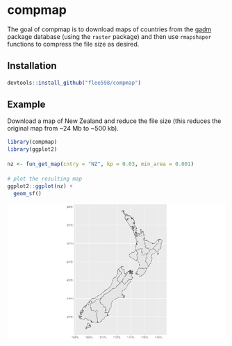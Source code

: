 
<!-- README.md is generated from README.Rmd. Please edit that file -->

# compmap

<!-- badges: start -->
<!-- badges: end -->

The goal of compmap is to download maps of countries from the
[gadm](https://gadm.org) package database (using the `raster` package)
and then use `rmapshaper` functions to compress the file size as
desired.

## Installation

``` r
devtools::install_github("flee598/compmap")
```

## Example

Download a map of New Zealand and reduce the file size (this reduces the
original map from \~24 Mb to \~500 kb).

``` r
library(compmap)
library(ggplot2)

nz <- fun_get_map(cntry = "NZ", kp = 0.03, min_area = 0.001)

# plot the resulting map
ggplot2::ggplot(nz) +
  geom_sf()
```

![](man/figures/nz_map.png)
